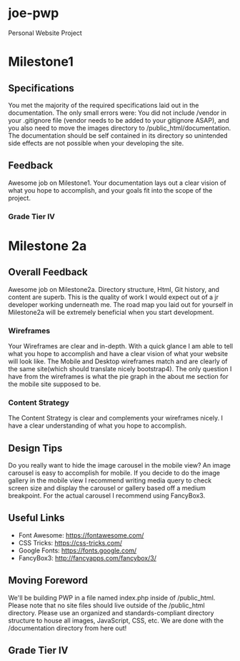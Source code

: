 # joe-pwp
Personal Website Project
# Milestone1
## Specifications
You met the majority of the required specifications laid out in the documentation. The only small errors were: You did not include /vendor in your .gitignore file (vendor needs to be added to your gitignore ASAP), and you also need to move the images directory to /public_html/documentation. The documentation should be self contained in its directory so unintended side effects are not possible when your developing the site.
## Feedback
Awesome job on Milestone1. Your documentation lays out a clear vision of what you hope to accomplish, and your goals fit into the scope of the project.
### Grade Tier IV
# Milestone 2a
## Overall Feedback
Awesome job on Milestone2a. Directory structure, Html, Git history, and content are superb. This is the quality of work I would expect out of a jr developer working underneath me. The road map you laid out for yourself in Milestone2a will be extremely beneficial when you start development.
### Wireframes
Your Wireframes are clear and in-depth. With a quick glance I am able to tell what you hope to accomplish and have a clear vision of what your website will look like. The Mobile and Desktop wireframes match and are clearly of the same site(which should translate nicely bootstrap4). The only question I have from the wireframes is what the pie graph in the about me section for the mobile site supposed to be.
### Content Strategy
The Content Strategy is clear and complements your wireframes nicely. I have a clear understanding of what you hope to accomplish.
## Design Tips
Do you really want to hide  the image carousel in the mobile view? An image carousel is easy to accomplish for mobile. If you decide to do the image gallery in the mobile view I recommend writing media query to check screen size and display the carousel or gallery based off a medium breakpoint. For the actual carousel I recommend using FancyBox3.
## Useful Links
* Font Awesome: https://fontawesome.com/
* CSS Tricks: https://css-tricks.com/
* Google Fonts: https://fonts.google.com/
* FancyBox3: http://fancyapps.com/fancybox/3/
## Moving Foreword
We'll be building PWP in a file named index.php inside of /public_html. Please note that no site files should live outside of the /public_html directory. Please use an organized and standards-compliant directory structure to house all images, JavaScript, CSS, etc. We are done with the /documentation directory from here out!
## Grade Tier IV


